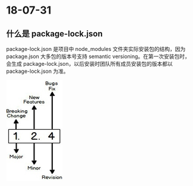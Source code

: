 # 18-07-31

## 什么是 package-lock.json

package-lock.json 是项目中 node\_modules 文件夹实际安装包的结构，因为 package.json 大多包的版本号支持 semantic versioning。在第一次安装包时，会生成 package-lock.json，以后安装时团队所有成员安装包的版本都以 package-lock.json 为准。

![版本图示](./assets/packageLockVersion.jpeg)